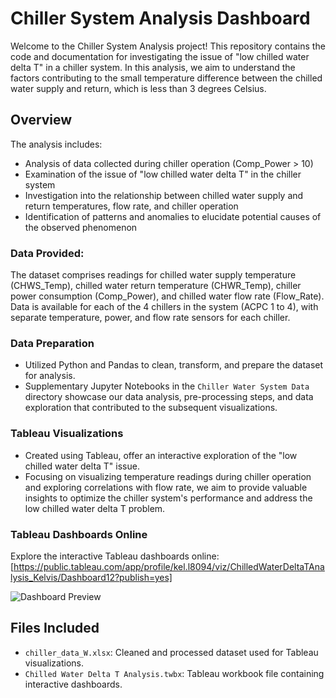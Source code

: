 # Chiller System Analysis Dashboard

Welcome to the Chiller System Analysis project! This repository contains the code and documentation for investigating the issue of "low chilled water delta T" in a chiller system. In this analysis, we aim to understand the factors contributing to the small temperature difference between the chilled water supply and return, which is less than 3 degrees Celsius.

## Overview

The analysis includes:
- Analysis of data collected during chiller operation (Comp_Power > 10)
- Examination of the issue of "low chilled water delta T" in the chiller system
- Investigation into the relationship between chilled water supply and return temperatures, flow rate, and chiller operation
- Identification of patterns and anomalies to elucidate potential causes of the observed phenomenon

### Data Provided:
The dataset comprises readings for chilled water supply temperature (CHWS_Temp), chilled water return temperature (CHWR_Temp), chiller power consumption (Comp_Power), and chilled water flow rate (Flow_Rate). Data is available for each of the 4 chillers in the system (ACPC 1 to 4), with separate temperature, power, and flow rate sensors for each chiller.

### Data Preparation
- Utilized Python and Pandas to clean, transform, and prepare the dataset for analysis.
- Supplementary Jupyter Notebooks in the `Chiller Water System Data` directory showcase our data analysis, pre-processing steps, and data exploration that contributed to the subsequent visualizations.

### Tableau Visualizations
- Created using Tableau, offer an interactive exploration of the "low chilled water delta T" issue. 
- Focusing on visualizing temperature readings during chiller operation and exploring correlations with flow rate, we aim to provide valuable insights to optimize the chiller system's performance and address the low chilled water delta T problem.

### Tableau Dashboards Online

Explore the interactive Tableau dashboards online:
[https://public.tableau.com/app/profile/kel.l8094/viz/ChilledWaterDeltaTAnalysis_Kelvis/Dashboard12?publish=yes]

![Dashboard Preview](https://github.com/kelvislcy/ChillSystemAnalysis-Investigating-Chiller-System-Performance/blob/main/Chiller%20System%20Analysis%20Dashboard.gif?raw=true
)

## Files Included

- `chiller_data_W.xlsx`: Cleaned and processed dataset used for Tableau visualizations.
- `Chilled Water Delta T Analysis.twbx`: Tableau workbook file containing interactive dashboards.
